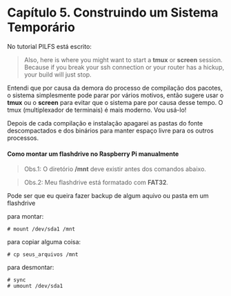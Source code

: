 # Capítulo 5. Construindo um Sistema Temporário

No tutorial PILFS está escrito:

> Also, here is where you might want to start a **tmux** or **screen** session. Because if you break your ssh connection or your router has a hickup, your build will just stop.

Entendi que por causa da demora do processo de compilação dos pacotes, o sistema simplesmente pode parar por vários motivos, então sugere usar o **tmux** ou o **screen** para evitar que o sistema pare por causa desse tempo. O tmux (multiplexador de terminais) é mais moderno. Vou usá-lo!

Depois de cada compilação e instalação apagarei as pastas do fonte descompactados e dos binários para manter espaço livre para os outros processos.  

#### Como montar um flashdrive no Raspberry Pi manualmente

> Obs.1: O diretório **/mnt** deve existir antes dos comandos abaixo.

> Obs.2: Meu flashdrive está formatado com **FAT32**.

Pode ser que eu queira fazer backup de algum aquivo ou pasta em um flashdrive

para montar: 

```
# mount /dev/sda1 /mnt

``` 
para copiar alguma coisa:

```
# cp seus_arquivos /mnt

```

para desmontar:

```
# sync
# umount /dev/sda1

```
